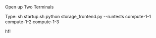 #
Open up Two Terminals

Type:
sh startup.sh
python storage_frontend.py --runtests compute-1-1 compute-1-2 compute-1-3

hf!
